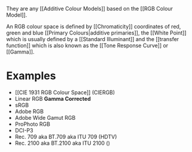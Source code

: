They are any [[Additive Colour Models]] based on the [[RGB Colour Model]].

An RGB colour space is defined by [[Chromaticity]] coordinates of red, green and blue [[Primary Colours|additive primaries]], the [[White Point]] which is usually defined by a [[Standard Illuminant]] and the [[transfer function]] which is also known as the [[Tone Response Curve]] or [[Gamma]].

# Examples
- [[CIE 1931 RGB Colour Space]] (CIERGB)
- Linear RGB
**Gamma Corrected**
- sRGB
- Adobe RGB
- Adobe Wide Gamut RGB
- ProPhoto RGB
- DCI-P3
- Rec. 709 aka BT.709 aka ITU 709 (HDTV)
- Rec. 2100 aka BT.2100 aka ITU 2100 ()